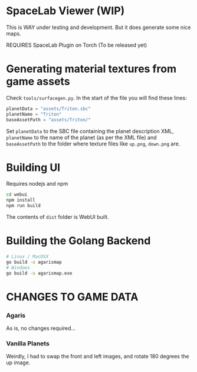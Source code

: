 
# SpaceLab Viewer (WIP)

This is WAY under testing and development. But it does generate some nice maps.

REQUIRES SpaceLab Plugin on Torch (To be released yet)

# Generating material textures from game assets

Check `tools/surfacegen.py`. In the start of the file you will find these lines:

```python
planetData = "assets/Triton.sbc"
planetName = "Triton"
baseAssetPath = "assets/Triton/"
```

Set `planetData` to the SBC file containing the planet description XML, `planetName` to the name of the planet (as per the XML file) and `baseAssetPath` to the folder where texture files like `up.png`, `down.png` are.


# Building UI

Requires nodejs and npm

```bash
cd webui
npm install
npm run build
```

The contents of `dist` folder is WebUI built.

# Building the Golang Backend

```bash
# Linux / MacOSX
go build -o agarismap
# Windows
go build -o agarismap.exe
```

# CHANGES TO GAME DATA

### Agaris

As is, no changes required...

### Vanilla Planets

Weirdly, I had to swap the front and left images, and rotate 180 degrees the up image.